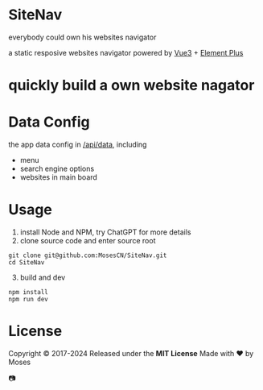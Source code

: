 # SiteNav

everybody could own his websites navigator

a static resposive websites navigator powered by [Vue3](https://vuejs.org) + [Element Plus](https://element-plus.org)

# quickly build a own website nagator

# Data Config

the app data config in [/api/data](./api/data/), including

- menu
- search engine options
- websites in main board

# Usage

1. install Node and NPM, try ChatGPT for more details
2. clone source code and enter source root

```shell
git clone git@github.com:MosesCN/SiteNav.git
cd SiteNav
```

3. build and dev

```shell
npm install
npm run dev
```

# License

Copyright © 2017-2024 Released under the **MIT License** Made with ❤️ by Moses

📷
